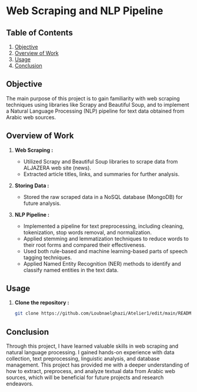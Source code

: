 # Web Scraping and NLP Pipeline

## Table of Contents

1. [Objective](#objective)
2. [Overview of Work](#overview-of-work)
3. [Usage](#usage)
4. [Conclusion](#conclusion)

## Objective <a name="objective"></a>

The main purpose of this project is to gain familiarity with web scraping techniques using libraries like Scrapy and Beautiful Soup, and to implement a Natural Language Processing (NLP) pipeline for text data obtained from Arabic web sources.

## Overview of Work <a name="overview-of-work"></a>

1. **Web Scraping :**
   - Utilized Scrapy and Beautiful Soup libraries to scrape data from ALJAZERA web site (news).
   - Extracted article titles, links, and summaries for further analysis.

2. **Storing Data :**
   - Stored the raw scraped data in a NoSQL database (MongoDB) for future analysis.

3. **NLP Pipeline :**
   - Implemented a pipeline for text preprocessing, including cleaning, tokenization, stop words removal, and normalization.
   - Applied stemming and lemmatization techniques to reduce words to their root forms and compared their effectiveness.
   - Used both rule-based and machine learning-based parts of speech tagging techniques.
   - Applied Named Entity Recognition (NER) methods to identify and classify named entities in the text data.

## Usage <a name="usage"></a>

1. **Clone the repository :**
   ```bash
   git clone https://github.com/Loubnaelghazi/Atelier1/edit/main/README.md

## Conclusion <a name="conclusion"></a>
Through this project, I have learned valuable skills in web scraping and natural language processing. I gained hands-on experience with data collection, text preprocessing, linguistic analysis, and database management. This project has provided me with a deeper understanding of how to extract, preprocess, and analyze textual data from Arabic web sources, which will be beneficial for future projects and research endeavors.
